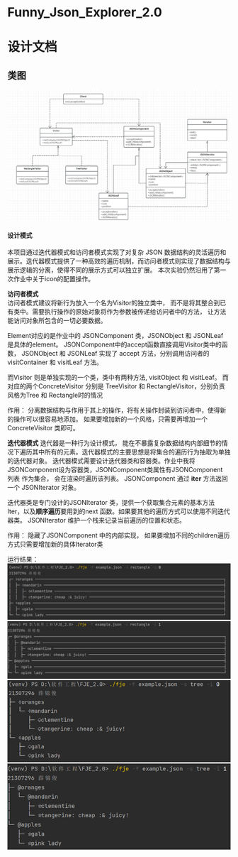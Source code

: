 # Funny_Json_Explorer_2.0



# 设计文档


## 类图
![alt 属性文本](./类图.png "类图")




#### 设计模式
本项目通过迭代器模式和访问者模式实现了对复杂 JSON 数据结构的灵活遍历和展示。迭代器模式提供了一种高效的遍历机制，而访问者模式则实现了数据结构与展示逻辑的分离，使得不同的展示方式可以独立扩展。
本次实验仍然沿用了第一次作业中关于icon的配置操作。


**访问者模式**   
访问者模式建议将新行为放入一个名为Visitor的独立类中， 而不是将其整合到已有类中。需要执行操作的原始对象将作为参数被传递给访问者中的方法， 让方法能访问对象所包含的一切必要数据。

Element对应的是作业中的 JSONComponent 类，JSONObject 和 JSONLeaf 是具体的element。  JSONComponent中的accept函数直接调用Visitor类中的函数，
JSONObject 和 JSONLeaf 实现了 accept 方法，分别调用访问者的 visitContainer 和 visitLeaf 方法。

而Visitor 则是单独实现的一个类，类中有两种方法, visitObject 和 visitLeaf。 而对应的两个ConcreteVisitor 分别是 TreeVisitor 和 RectangleVisitor，分别负责 风格为Tree 和 Rectangle时的情况

作用：
分离数据结构与作用于其上的操作，将有关操作封装到访问者中，使得新的操作可以很容易地添加。
如果要增加新的一个风格，只需要再增加一个ConcreteVisitor 类即可。






**迭代器模式**
迭代器是一种行为设计模式， 能在不暴露复杂数据结构内部细节的情况下遍历其中所有的元素。迭代器模式的主要思想是将集合的遍历行为抽取为单独的迭代器对象。
迭代器模式需要设计迭代器类和容器类。作业中我将JSONComponent设为容器类，JSONComponent类属性有JSONComponent 列表 作为集合， 会在渲染时遍历该列表。 
JSONComponent 通过 __iter__ 方法返回一个 JSONIterator 对象。   

迭代器类是专门设计的JSONIterator 类，提供一个获取集合元素的基本方法 Iter，以及**顺序遍历**要用到的next 函数。如果要其他的遍历方式可以使用不同迭代器类。
JSONIterator 维护一个栈来记录当前遍历的位置和状态。


作用：
隐藏了JSONComponent 中的内部实现，
如果要增加不同的children遍历方式只需要增加新的具体Iterator类



运行结果：
![alt 属性文本](./Rectangle_0.png )
![alt 属性文本](./Rectangle_1.png )
![alt 属性文本](./Tree_0.png )
![alt 属性文本](./Tree_1.png )
